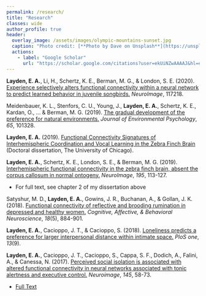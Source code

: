 ```yaml
---
permalink: /research/
title: "Research"
classes: wide
author_profile: true
header:
  overlay_image: /assets/images/olympic-mountains-sunset.jpg
  caption: "Photo credit: [**Photo by Dave on Unsplash**](https://unsplash.com/photos/i0K3-IHiXYI)"
  actions:
    - label: "Google Scholar"
      url: "https://scholar.google.com/citations?user=ekUiNZwAAAAJ&hl=en&oi=ao"
---
```


<b>Layden, E. A.</b>, Li, H., Schertz, K. E., Berman, M. G., & London, S. E. (2020). [Experience selectively alters functional connectivity within a neural network to predict learned behavior in juvenile songbirds.](https://doi.org/10.1016/j.neuroimage.2020.117218) <i>NeuroImage</i>, 117218.

Meidenbauer, K. L., Stenfors, C. U., Young, J., <b>Layden, E. A.</b>, Schertz, K. E., Kardan, O., ... & Berman, M. G. (2019). [The gradual development of the preference for natural environments.](https://doi.org/10.1016/j.jenvp.2019.101328) <i>Journal of Environmental Psychology</i>, <i>65</i>, 101328.

<b>Layden, E. A.</b> (2019). [Functional Connectivity Signatures of Interhemispheric Coordination and Vocal Learning in the Zebra Finch Brain](https://knowledge.uchicago.edu/record/1833?ln=en) (Doctoral dissertation, The University of Chicago).

<b>Layden, E. A.</b>, Schertz, K. E., London, S. E., & Berman, M. G. (2019). [Interhemispheric functional connectivity in the zebra finch brain, absent the corpus callosum in normal ontogeny.](https://doi.org/10.1016/j.neuroimage.2019.03.064) <i>NeuroImage</i>, <i>195</i>, 113-127.
* For full text, see chapter 2 of my dissertation above

Satyshur, M. D., <b>Layden, E. A.</b>, Gowins, J. R., Buchanan, A., & Gollan, J. K. (2018). [Functional connectivity of reflective and brooding rumination in depressed and healthy women.](https://doi.org/10.3758/s13415-018-0611-7) <i>Cognitive, Affective, & Behavioral Neuroscience</i>, <i>18</i>(5), 884-901.

<b>Layden, E. A.</b>, Cacioppo, J. T., & Cacioppo, S. (2018). [Loneliness predicts a preference for larger interpersonal distance within intimate space.](https://doi.org/10.1371/journal.pone.0203491) <i>PloS one</i>, <i>13</i>(9).

<b>Layden, E. A.</b>, Cacioppo, J. T., Cacioppo, S., Cappa, S. F., Dodich, A., Falini, A., & Canessa, N. (2017). [Perceived social isolation is associated with altered functional connectivity in neural networks associated with tonic alertness and executive control.](https://doi.org/10.1016/j.neuroimage.2016.09.050) <i>Neuroimage</i>, <i>145</i>, 58-73.
* [Full Text](https://www.researchgate.net/profile/Nicola_Canessa/publication/308519312_Perceived_Social_Isolation_is_Associated_with_Altered_Functional_Connectivity_in_Neural_Networks_Associated_with_Tonic_Alertness_and_Executive_Control/links/5ad39957aca272fdaf7b5812/Perceived-Social-Isolation-is-Associated-with-Altered-Functional-Connectivity-in-Neural-Networks-Associated-with-Tonic-Alertness-and-Executive-Control.pdf)